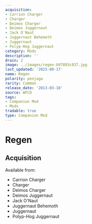 ```yaml
---
acquisition:
- Carrion Charger
- Charger
- Deimos Charger
- Deimos Juggernaut
- Jack O'Naut
- Juggernaut Behemoth
- Juggernaut
- Polyp-Hog Juggernaut
category: Mods
description: ''
drain: 2
image: ../images/regen-b97893c837.jpg
last_updated: '2025-09-17'
name: Regen
polarity: penjaga
rarity: Common
release_date: '2013-03-18'
source: WFCD
tags:
- Companion Mod
- Mods
tradable: true
type: Companion Mod
---
```


# Regen

## Acquisition

Available from:
- Carrion Charger
- Charger
- Deimos Charger
- Deimos Juggernaut
- Jack O'Naut
- Juggernaut Behemoth
- Juggernaut
- Polyp-Hog Juggernaut

